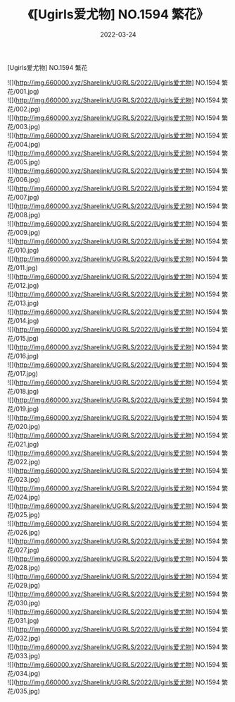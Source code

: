 ﻿---
layout: post
title:  《[Ugirls爱尤物] NO.1594 繁花》
date:   2022-03-24
img: http://img.660000.xyz/Sharelink/UGIRLS/2022/[Ugirls爱尤物] NO.1594 繁花/000.jpg
categories: [美女, 清纯, 唯美]
---

[Ugirls爱尤物] NO.1594 繁花

 ![](http://img.660000.xyz/Sharelink/UGIRLS/2022/[Ugirls爱尤物] NO.1594 繁花/001.jpg) <br>![](http://img.660000.xyz/Sharelink/UGIRLS/2022/[Ugirls爱尤物] NO.1594 繁花/002.jpg) <br>![](http://img.660000.xyz/Sharelink/UGIRLS/2022/[Ugirls爱尤物] NO.1594 繁花/003.jpg) <br>![](http://img.660000.xyz/Sharelink/UGIRLS/2022/[Ugirls爱尤物] NO.1594 繁花/004.jpg) <br>![](http://img.660000.xyz/Sharelink/UGIRLS/2022/[Ugirls爱尤物] NO.1594 繁花/005.jpg) <br>![](http://img.660000.xyz/Sharelink/UGIRLS/2022/[Ugirls爱尤物] NO.1594 繁花/006.jpg) <br>![](http://img.660000.xyz/Sharelink/UGIRLS/2022/[Ugirls爱尤物] NO.1594 繁花/007.jpg) <br>![](http://img.660000.xyz/Sharelink/UGIRLS/2022/[Ugirls爱尤物] NO.1594 繁花/008.jpg) <br>![](http://img.660000.xyz/Sharelink/UGIRLS/2022/[Ugirls爱尤物] NO.1594 繁花/009.jpg) <br>![](http://img.660000.xyz/Sharelink/UGIRLS/2022/[Ugirls爱尤物] NO.1594 繁花/010.jpg) <br>![](http://img.660000.xyz/Sharelink/UGIRLS/2022/[Ugirls爱尤物] NO.1594 繁花/011.jpg) <br>![](http://img.660000.xyz/Sharelink/UGIRLS/2022/[Ugirls爱尤物] NO.1594 繁花/012.jpg) <br>![](http://img.660000.xyz/Sharelink/UGIRLS/2022/[Ugirls爱尤物] NO.1594 繁花/013.jpg) <br>![](http://img.660000.xyz/Sharelink/UGIRLS/2022/[Ugirls爱尤物] NO.1594 繁花/014.jpg) <br>![](http://img.660000.xyz/Sharelink/UGIRLS/2022/[Ugirls爱尤物] NO.1594 繁花/015.jpg) <br>![](http://img.660000.xyz/Sharelink/UGIRLS/2022/[Ugirls爱尤物] NO.1594 繁花/016.jpg) <br>![](http://img.660000.xyz/Sharelink/UGIRLS/2022/[Ugirls爱尤物] NO.1594 繁花/017.jpg) <br>![](http://img.660000.xyz/Sharelink/UGIRLS/2022/[Ugirls爱尤物] NO.1594 繁花/018.jpg) <br>![](http://img.660000.xyz/Sharelink/UGIRLS/2022/[Ugirls爱尤物] NO.1594 繁花/019.jpg) <br>![](http://img.660000.xyz/Sharelink/UGIRLS/2022/[Ugirls爱尤物] NO.1594 繁花/020.jpg) <br>![](http://img.660000.xyz/Sharelink/UGIRLS/2022/[Ugirls爱尤物] NO.1594 繁花/021.jpg) <br>![](http://img.660000.xyz/Sharelink/UGIRLS/2022/[Ugirls爱尤物] NO.1594 繁花/022.jpg) <br>![](http://img.660000.xyz/Sharelink/UGIRLS/2022/[Ugirls爱尤物] NO.1594 繁花/023.jpg) <br>![](http://img.660000.xyz/Sharelink/UGIRLS/2022/[Ugirls爱尤物] NO.1594 繁花/024.jpg) <br>![](http://img.660000.xyz/Sharelink/UGIRLS/2022/[Ugirls爱尤物] NO.1594 繁花/025.jpg) <br>![](http://img.660000.xyz/Sharelink/UGIRLS/2022/[Ugirls爱尤物] NO.1594 繁花/026.jpg) <br>![](http://img.660000.xyz/Sharelink/UGIRLS/2022/[Ugirls爱尤物] NO.1594 繁花/027.jpg) <br>![](http://img.660000.xyz/Sharelink/UGIRLS/2022/[Ugirls爱尤物] NO.1594 繁花/028.jpg) <br>![](http://img.660000.xyz/Sharelink/UGIRLS/2022/[Ugirls爱尤物] NO.1594 繁花/029.jpg) <br>![](http://img.660000.xyz/Sharelink/UGIRLS/2022/[Ugirls爱尤物] NO.1594 繁花/030.jpg) <br>![](http://img.660000.xyz/Sharelink/UGIRLS/2022/[Ugirls爱尤物] NO.1594 繁花/031.jpg) <br>![](http://img.660000.xyz/Sharelink/UGIRLS/2022/[Ugirls爱尤物] NO.1594 繁花/032.jpg) <br>![](http://img.660000.xyz/Sharelink/UGIRLS/2022/[Ugirls爱尤物] NO.1594 繁花/033.jpg) <br>![](http://img.660000.xyz/Sharelink/UGIRLS/2022/[Ugirls爱尤物] NO.1594 繁花/034.jpg) <br>![](http://img.660000.xyz/Sharelink/UGIRLS/2022/[Ugirls爱尤物] NO.1594 繁花/035.jpg) <br>